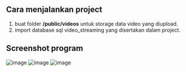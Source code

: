 ## Cara menjalankan project
1. buat folder **/public/videos** untuk storage data video yang diupload.
2. import database sql video_streaming yang disertakan dalam project.

## Screenshot program
![image](https://drive.google.com/uc?export=view&id=1BY-0aB3TRnFP1_NrlbF2QqtMyggOSQzM)
![image](https://drive.google.com/uc?export=view&id=1AyVzHzVbBEB4HhOlEtWYPqf0hN100QjW)
![image](https://drive.google.com/uc?export=view&id=1gTWSX8Y2mESKChV8UeZgfU3KoKYdI3X2)